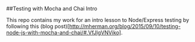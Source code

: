 ##Testing with Mocha and Chai Intro

This repo contains my work for an intro lesson to Node/Express testing by following this (blog post)[http://mherman.org/blog/2015/09/10/testing-node-js-with-mocha-and-chai/#.VfJlgVNViko].
